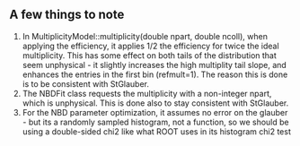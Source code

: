 ## A few things to note

1) In MultiplicityModel::multiplicity(double npart, double ncoll), when applying the efficiency, it applies 1/2 the efficiency for twice the ideal multiplicity. This has some effect on both tails of the distribution that seem unphysical - it slightly increases the high multiplity tail slope, and enhances the entries in the first bin (refmult=1). The reason this is done is to be consistent with StGlauber.
2) The NBDFit class requests the multiplicity with a non-integer npart, which is unphysical. This is done also to stay consistent with StGlauber.
3) For the NBD parameter optimization, it assumes no error on the glauber - but its a randomly sampled histogram, not a function, so we should be using a double-sided chi2 like what ROOT uses in its histogram chi2 test